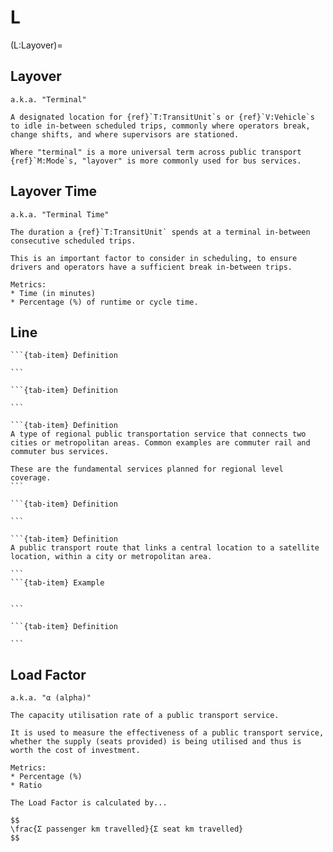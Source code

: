 # L

(L:Layover)=

## Layover

```{tab-item} Definition
a.k.a. "Terminal"

A designated location for {ref}`T:TransitUnit`s or {ref}`V:Vehicle`s to idle in-between scheduled trips, commonly where operators break, change shifts, and where supervisors are stationed.

Where "terminal" is a more universal term across public transport {ref}`M:Mode`s, "layover" is more commonly used for bus services.
```

## Layover Time

```{tab-item} Definition
a.k.a. "Terminal Time"

The duration a {ref}`T:TransitUnit` spends at a terminal in-between consecutive scheduled trips.

This is an important factor to consider in scheduling, to ensure drivers and operators have a sufficient break in-between trips.
```

```{tab-item} Application
Metrics:
* Time (in minutes)
* Percentage (%) of runtime or cycle time.
```

## Line

````{dropdown} Branch Line
```{tab-item} Definition

```
````

````{dropdown} Feeder Line
```{tab-item} Definition

```
````

````{dropdown} Intercity Line
```{tab-item} Definition
A type of regional public transportation service that connects two cities or metropolitan areas. Common examples are commuter rail and commuter bus services.

These are the fundamental services planned for regional level coverage.
```
````

````{dropdown} Loop / Circulator
```{tab-item} Definition

```
````

````{dropdown} Radial Line
```{tab-item} Definition
A public transport route that links a central location to a satellite location, within a city or metropolitan area.

```
```{tab-item} Example


```
````

````{dropdown} Trunk Line
```{tab-item} Definition

```
````

## Load Factor

```{tab-item} Definition
a.k.a. "α (alpha)"

The capacity utilisation rate of a public transport service.

It is used to measure the effectiveness of a public transport service, whether the supply (seats provided) is being utilised and thus is worth the cost of investment.
```

```{tab-item} Application
Metrics:
* Percentage (%)
* Ratio

The Load Factor is calculated by...

$$
\frac{Σ passenger km travelled}{Σ seat km travelled}
$$

```
